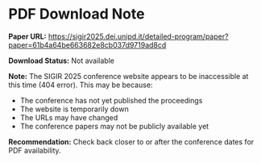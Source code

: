# PDF Download Note

**Paper URL:** https://sigir2025.dei.unipd.it/detailed-program/paper?paper=61b4a64be663682e8cb037d9719ad8cd

**Download Status:** Not available

**Note:** The SIGIR 2025 conference website appears to be inaccessible at this time (404 error). This may be because:
- The conference has not yet published the proceedings
- The website is temporarily down
- The URLs may have changed
- The conference papers may not be publicly available yet

**Recommendation:** Check back closer to or after the conference dates for PDF availability.